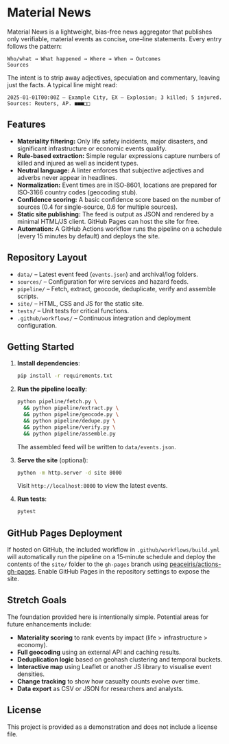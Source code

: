 # Material News

Material News is a lightweight, bias-free news aggregator that publishes
only verifiable, material events as concise, one–line statements. Every
entry follows the pattern:

```
Who/what → What happened → Where → When → Outcomes
Sources
```

The intent is to strip away adjectives, speculation and commentary, leaving
just the facts. A typical line might read:

```
2025-01-01T00:00Z — Example City, EX — Explosion; 3 killed; 5 injured. Sources: Reuters, AP. ■■■□□
```

## Features

- **Materiality filtering:** Only life safety incidents, major disasters, and significant infrastructure or economic events qualify.
- **Rule-based extraction:** Simple regular expressions capture numbers of killed and injured as well as incident types.
- **Neutral language:** A linter enforces that subjective adjectives and adverbs never appear in headlines.
- **Normalization:** Event times are in ISO‑8601, locations are prepared for ISO‑3166 country codes (geocoding stub).
- **Confidence scoring:** A basic confidence score based on the number of sources (0.4 for single-source, 0.6 for multiple sources).
- **Static site publishing:** The feed is output as JSON and rendered by a minimal HTML/JS client. GitHub Pages can host the site for free.
- **Automation:** A GitHub Actions workflow runs the pipeline on a schedule (every 15 minutes by default) and deploys the site.

## Repository Layout

- `data/` – Latest event feed (`events.json`) and archival/log folders.
- `sources/` – Configuration for wire services and hazard feeds.
- `pipeline/` – Fetch, extract, geocode, deduplicate, verify and assemble scripts.
- `site/` – HTML, CSS and JS for the static site.
- `tests/` – Unit tests for critical functions.
- `.github/workflows/` – Continuous integration and deployment configuration.

## Getting Started

1. **Install dependencies**:

   ```bash
   pip install -r requirements.txt
   ```

2. **Run the pipeline locally**:

   ```bash
   python pipeline/fetch.py \
     && python pipeline/extract.py \
     && python pipeline/geocode.py \
     && python pipeline/dedupe.py \
     && python pipeline/verify.py \
     && python pipeline/assemble.py
   ```

   The assembled feed will be written to `data/events.json`.

3. **Serve the site** (optional):

   ```bash
   python -m http.server -d site 8000
   ```

   Visit `http://localhost:8000` to view the latest events.

4. **Run tests**:

   ```bash
   pytest
   ```

## GitHub Pages Deployment

If hosted on GitHub, the included workflow in `.github/workflows/build.yml` will
automatically run the pipeline on a 15‑minute schedule and deploy the
contents of the `site/` folder to the `gh-pages` branch using
[peaceiris/actions-gh-pages](https://github.com/peaceiris/actions-gh-pages). Enable GitHub Pages in the repository settings to expose the site.

## Stretch Goals

The foundation provided here is intentionally simple. Potential areas for
future enhancements include:

- **Materiality scoring** to rank events by impact (life > infrastructure > economy).
- **Full geocoding** using an external API and caching results.
- **Deduplication logic** based on geohash clustering and temporal buckets.
- **Interactive map** using Leaflet or another JS library to visualise event densities.
- **Change tracking** to show how casualty counts evolve over time.
- **Data export** as CSV or JSON for researchers and analysts.

## License

This project is provided as a demonstration and does not include a license file.